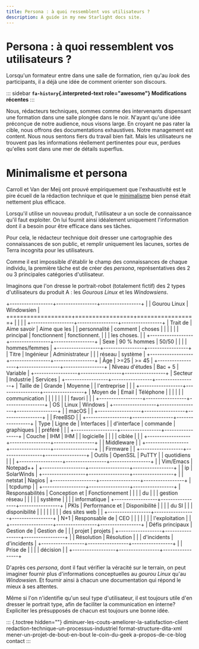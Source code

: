 ```yaml
---
title: Persona : à quoi ressemblent vos utilisateurs ?
description: A guide in my new Starlight docs site.
---
```

# Persona : à quoi ressemblent vos utilisateurs ?

Lorsqu\'un formateur entre dans une salle de formation, rien qu\'au
*look* des participants, il a déjà une idée de comment orienter son
discours.

::: sidebar
**`fa-history`{.interpreted-text role="awesome"} Modifications
récentes**
:::

Nous, rédacteurs techniques, sommes comme des intervenants dispensant
une formation dans une salle plongée dans le noir. N\'ayant qu\'une idée
préconçue de notre audience, nous visons large. En croyant ne pas rater
la cible, nous offrons des documentations exhaustives. Notre management
est content. Nous nous sentons fiers du travail bien fait. Mais les
utilisateurs ne trouvent pas les informations réellement pertinentes
pour eux, perdues qu\'elles sont dans une mer de détails superflus.

# Minimalisme et persona

Carroll et Van der Meij ont prouvé empiriquement que l\'exhaustivité est
le pire écueil de la rédaction technique et que le [minimalisme]() bien
pensé était nettement plus efficace.

Lorsqu\'il utilise un nouveau produit, l\'utilisateur a un socle de
connaissance qu\'il faut exploiter. On lui fournit ainsi idéalement
uniquement l\'information dont il a besoin pour être efficace dans ses
tâches.

Pour cela, le rédacteur technique doit dresser une cartographie des
connaissances de son public, et remplir uniquement les lacunes, sortes
de Terra incognita pour les utilisateurs.

Comme il est impossible d\'établir le champ des connaissances de chaque
individu, la première tâche est de créer des *persona*, représentatives
des 2 ou 3 principales catégories d\'utilisateur.

Imaginons que l\'on dresse le portrait-robot (totalement fictif) des 2
types d\'utilisateurs du produit A : les *Gourous Linux* et les
*Windowsiens*.

+------------------+-----------------+-----------------+
|                  | Gourou Linux    | Windowsien      |
+==================+=================+=================+
|                  |                 |                 |
+------------------+-----------------+-----------------+
| Trait de         | Aime savoir     | Aime que les    |
| personnalité     | comment         | choses          |
|                  |                 |                 |
| principal        | fonctionnent    | fonctionnent.   |
|                  | les choses.     |                 |
+------------------+-----------------+-----------------+
| Sexe             | 90 % hommes     | 50/50           |
|                  |                 | hommes/femmes   |
+------------------+-----------------+-----------------+
| Titre            | Ingénieur       | Administrateur  |
|                  | réseau          | système         |
+------------------+-----------------+-----------------+
| Âge              | \>=25           | \>= 45          |
+------------------+-----------------+-----------------+
| Niveau d\'études | Bac + 5         | Variable        |
+------------------+-----------------+-----------------+
| Secteur          | Industrie       | Services        |
+------------------+-----------------+-----------------+
| Taille de        | Grande          | Moyenne         |
| l\'entreprise    |                 |                 |
+------------------+-----------------+-----------------+
| Moyen de         | Email           | Téléphone       |
|                  |                 |                 |
| communication    |                 |                 |
|                  |                 |                 |
| favori           |                 |                 |
+------------------+-----------------+-----------------+
| OS               | Linux           | Windows         |
+------------------+-----------------+-----------------+
|                  | macOS           |                 |
+------------------+-----------------+-----------------+
|                  | FreeBSD         |                 |
+------------------+-----------------+-----------------+
| Type             | Ligne de        | Interfaces      |
| d\'interface     | commande        | graphiques      |
| préféré          |                 |                 |
+------------------+-----------------+-----------------+
| Couche           | IHM             | IHM             |
| logicielle       |                 |                 |
| ciblée           |                 |                 |
+------------------+-----------------+-----------------+
|                  | Middleware      |                 |
+------------------+-----------------+-----------------+
|                  | Firmware        |                 |
+------------------+-----------------+-----------------+
| Outils           | OpenSSL         | PuTTY           |
| quotidiens       |                 |                 |
+------------------+-----------------+-----------------+
|                  | Vim/Emacs       | Notepad++       |
+------------------+-----------------+-----------------+
|                  | ip              | SolarWinds      |
+------------------+-----------------+-----------------+
|                  | netstat         | Nagios          |
+------------------+-----------------+-----------------+
|                  | tcpdump         |                 |
+------------------+-----------------+-----------------+
| Responsabilités  | Conception et   | Fonctionnement  |
|                  |                 | du              |
|                  | gestion réseau  |                 |
|                  |                 | système         |
|                  |                 | informatique    |
+------------------+-----------------+-----------------+
| PKIs             | Performance et  | Disponibilité   |
|                  |                 | du SI           |
|                  | disponibilité   |                 |
|                  |                 |                 |
|                  | des sites web   |                 |
+------------------+-----------------+-----------------+
| N+1              | Responsable de  | CEO             |
|                  |                 |                 |
|                  | l\'exploitation |                 |
+------------------+-----------------+-----------------+
| Défis principaux | Gestion de      | Gestion de      |
|                  | projet          | projets         |
+------------------+-----------------+-----------------+
|                  | Résolution      | Résolution      |
|                  | d\'incidents    | d\'incidents    |
+------------------+-----------------+-----------------+
|                  | Prise de        |                 |
|                  | décision        |                 |
+------------------+-----------------+-----------------+

D\'après ces *persona*, dont il faut vérifier la véracité sur le
terrain, on peut imaginer fournir plus d\'informations conceptuelles au
*gourou Linux* qu\'au *Windowsien*. Et fournir ainsi à chacun une
documentation qui répond le mieux à ses attentes.

Même si l\'on n\'identifie qu\'un seul type d\'utilisateur, il est
toujours utile d\'en dresser le portrait type, afin de faciliter la
communication en interne? Expliciter les présupposés de chacun est
toujours une bonne idée.

::: {.toctree hidden=""}
diminuer-les-couts-ameliorer-la-satisfaction-client
redaction-technique-un-processus-industriel format-structure-dita-xml
mener-un-projet-de-bout-en-bout le-coin-du-geek a-propos-de-ce-blog
contact
:::
